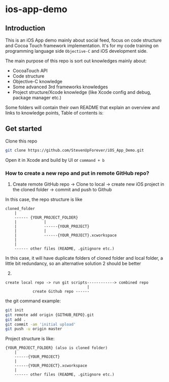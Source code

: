 # ios-app-demo

## Introduction
This is an iOS App demo mainly about social feed, focus on code structure and Cocoa Touch framework implementation. It's for my code training on programming language side `Objective-C` and iOS development side.

The main purpose of this repo is sort out knowledges mainly about:

* CocoaTouch API
* Code structure
* Objective-C knowledge
* Some advanced 3rd frameworks knowledges
* Project structure/Xcode knowledge (like Xcode config and debug, package manager etc.)

Some folders will contain their own README that explain an overview and links to knowledge points, Table of contents is:

## Get started

Clone this repo
``` bash
git clone https://github.com/StevenUpForever/iOS_App_Demo.git
```
Open it in Xcode and build by UI or `command + b`

### How to create a new repo and put in remote GitHub repo?

1. Create remote GitHub repo -> Clone to local -> create new iOS project in the cloned folder -> commit and push to Github

In this case, the repo structure is like

```
cloned_folder
    |
    ------ {YOUR_PROJECT_FOLDER}
    |            |
    |            ------{YOUR_PROJECT}
    |            |
    |            ------{YOUR_PROJECT}.xcworkspace
    |
    |
    ------ other files (README, .gitignore etc.)
```
In this case, it will have duplicate folders of cloned folder and local folder, a little bit redundancy, so an alternative solution 2 should be better

2. 
```
create local repo -> run git scripts------------> combined repo
                                    |
            create Github repo ------
```
the git command example:
``` bash
git init
git remote add origin {GITHUB_REPO}.git
git add .
git commit -am 'initial upload'
git push -u origin master
```

Project structure is like:
```
{YOUR_PROJECT_FOLDER} (also is cloned folder)
    |
    ------{YOUR_PROJECT}
    |            
    ------{YOUR_PROJECT}.xcworkspace
    |            
    ------ other files (README, .gitignore etc.)
```

